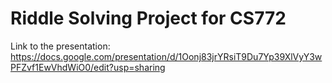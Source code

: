 # Riddle Solving Project for CS772

Link to the presentation:
https://docs.google.com/presentation/d/1Oonj83jrYRsiT9Du7Yp39XlVyY3wPFZvf1EwVhdWiO0/edit?usp=sharing
